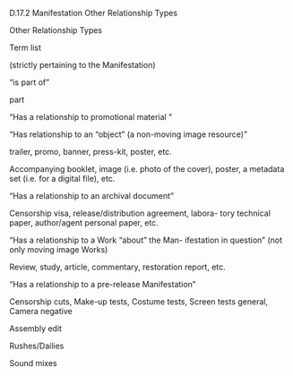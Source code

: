 D.17.2 Manifestation Other Relationship Types

Other Relationship Types

Term list

(strictly pertaining to the
Manifestation)

“is part of”

part

“Has a relationship to
promotional material ”

“Has relationship to an
“object” (a non-moving
image resource)”

trailer, promo, banner, press-kit, poster, etc.

Accompanying booklet, image (i.e. photo of the cover),
poster, a metadata set (i.e. for a digital file), etc.

“Has a relationship to an
archival document”

Censorship visa, release/distribution agreement, labora-
tory technical paper, author/agent personal paper, etc.

“Has a relationship to a
Work “about” the Man-
ifestation in question”
(not only moving image
Works)

Review, study, article, commentary, restoration report,
etc.

“Has a relationship to a
pre-release Manifestation”

Censorship cuts, Make-up tests, Costume tests, Screen
tests general, Camera negative

Assembly edit

Rushes/Dailies

Sound mixes
